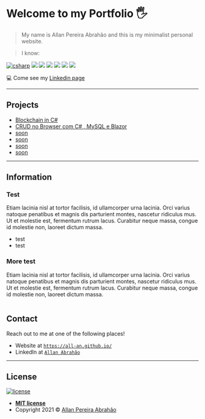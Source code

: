 
# Welcome to my Portfolio 🖐



> My name is Allan Pereira Abrahão and this is my minimalist  personal website.

> I know:

[![csharp](https://img.shields.io/badge/C%23-239120?style=for-the-badge&logo=c-sharp&logoColor=white)](https://github.com/all-an)
[![](https://img.shields.io/badge/JavaScript-323330?style=for-the-badge&logo=javascript&logoColor=F7DF1E)](https://github.com/all-an)
[![](https://img.shields.io/badge/HTML5-E34F26?style=for-the-badge&logo=html5&logoColor=white)](https://github.com/all-an) 
[![](https://img.shields.io/badge/CSS3-1572B6?style=for-the-badge&logo=css3&logoColor=white)](https://github.com/all-an) 
[![](https://img.shields.io/badge/Python-3776AB?style=for-the-badge&logo=python&logoColor=white)](https://github.com/all-an)
[![](https://img.shields.io/badge/MySQL-005C84?style=for-the-badge&logo=mysql&logoColor=white)](https://github.com/all-an)
[![](https://img.shields.io/badge/TypeScript-007ACC?style=for-the-badge&logo=typescript&logoColor=white)](https://github.com/all-an)


<!--![Portfolio Template](assets/main.png)-->

<!-- 
![GIF](assets/gg.gif) -->

💻 Come see my [Linkedin page](https://www.linkedin.com/in/all-an/)

---

## Projects

- [Blockchain in C#](https://github.com/all-an/blockchain_csharp)
- [CRUD no Browser com C# , MySQL e Blazor](https://github.com/all-an/project_csharp_mysql)
- [soon](#usage)
- [soon](#contributing)
- [soon](#connect)
- [soon](#license)

---

## Information 

### Test
Etiam lacinia nisl at tortor facilisis, id ullamcorper urna lacinia. Orci varius natoque penatibus et magnis dis parturient montes, nascetur ridiculus mus. Ut et molestie est, fermentum rutrum lacus. Curabitur neque massa, congue id molestie non, laoreet dictum massa.

- test
- test

### More test

Etiam lacinia nisl at tortor facilisis, id ullamcorper urna lacinia. Orci varius natoque penatibus et magnis dis parturient montes, nascetur ridiculus mus. Ut et molestie est, fermentum rutrum lacus. Curabitur neque massa, congue id molestie non, laoreet dictum massa.
```shell

```


## Contact

Reach out to me at one of the following places!

- Website at <a href="https://all-an.github.io/" target="_blank">`https://all-an.github.io/`</a>
- LinkedIn at <a href="https://all-an.github.io/" target="_blank">`Allan Abrahão`</a>

---

## License

[![license](https://img.shields.io/github/license/hrishikeshpaul/portfolio-template?style=flat&logo=appveyor)](https://github.com/all-an/) 

- **[MIT license](http://opensource.org/licenses/mit-license.php)**
- Copyright 2021 © <a href="https://github.com/all-an/" target="_blank">Allan Pereira Abrahão</a>
